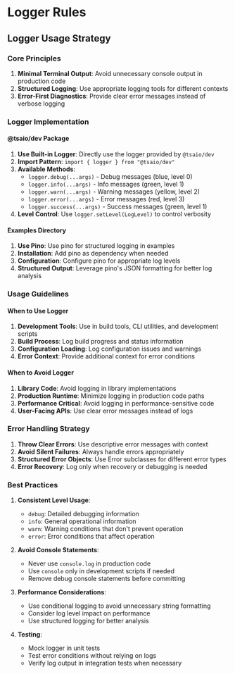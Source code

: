 # Logger Rules

## Logger Usage Strategy

### Core Principles

1. **Minimal Terminal Output**: Avoid unnecessary console output in production code
2. **Structured Logging**: Use appropriate logging tools for different contexts
3. **Error-First Diagnostics**: Provide clear error messages instead of verbose logging

### Logger Implementation

#### @tsaio/dev Package

1. **Use Built-in Logger**: Directly use the logger provided by `@tsaio/dev`
2. **Import Pattern**: `import { logger } from "@tsaio/dev"`
3. **Available Methods**:
   - `logger.debug(...args)` - Debug messages (blue, level 0)
   - `logger.info(...args)` - Info messages (green, level 1)
   - `logger.warn(...args)` - Warning messages (yellow, level 2)
   - `logger.error(...args)` - Error messages (red, level 3)
   - `logger.success(...args)` - Success messages (green, level 1)
4. **Level Control**: Use `logger.setLevel(LogLevel)` to control verbosity

#### Examples Directory

1. **Use Pino**: Use pino for structured logging in examples
2. **Installation**: Add pino as dependency when needed
3. **Configuration**: Configure pino for appropriate log levels
4. **Structured Output**: Leverage pino's JSON formatting for better log analysis

### Usage Guidelines

#### When to Use Logger

1. **Development Tools**: Use in build tools, CLI utilities, and development scripts
2. **Build Process**: Log build progress and status information
3. **Configuration Loading**: Log configuration issues and warnings
4. **Error Context**: Provide additional context for error conditions

#### When to Avoid Logger

1. **Library Code**: Avoid logging in library implementations
2. **Production Runtime**: Minimize logging in production code paths
3. **Performance Critical**: Avoid logging in performance-sensitive code
4. **User-Facing APIs**: Use clear error messages instead of logs

### Error Handling Strategy

1. **Throw Clear Errors**: Use descriptive error messages with context
2. **Avoid Silent Failures**: Always handle errors appropriately
3. **Structured Error Objects**: Use Error subclasses for different error types
4. **Error Recovery**: Log only when recovery or debugging is needed

### Best Practices

1. **Consistent Level Usage**:
   - `debug`: Detailed debugging information
   - `info`: General operational information
   - `warn`: Warning conditions that don't prevent operation
   - `error`: Error conditions that affect operation

2. **Avoid Console Statements**:
   - Never use `console.log` in production code
   - Use `console` only in development scripts if needed
   - Remove debug console statements before committing

3. **Performance Considerations**:
   - Use conditional logging to avoid unnecessary string formatting
   - Consider log level impact on performance
   - Use structured logging for better analysis

4. **Testing**:
   - Mock logger in unit tests
   - Test error conditions without relying on logs
   - Verify log output in integration tests when necessary
